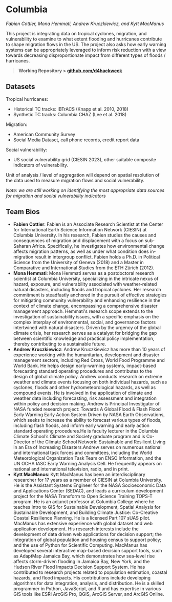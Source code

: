 # Columbia
*Fabien Cottier, Mona Hemmati, Andrew Kruczkiewicz, and Kytt MacManus*

This project is integrating data on tropical cyclones, migration, and vulnerability to examine to what extent flooding and hurricanes contribute to shape migration flows in the US. The project also asks how early warning systems can be appropriately leveraged to inform risk reduction with a view towards decreasing disproportionate impact from different types of floods / hurricanes. 

>**Working Repository > [github.com/d4hackweek](https://github.com/d4hackweek)**

## Datasets

Tropical hurricanes:
- Historical TC tracks: IBTrACS (Knapp et al. 2010, 2018)
- Synthetic TC tracks: Columbia CHAZ (Lee et al. 2018) 

Migration:
- American Community Survey
- Social Media Dataset, call phone records, credit report data

Social vulnerability:
- US social vulnerability grid (CIESIN 2023), other suitable composite indicators of vulnerability.

Unit of analysis / level of aggregation will depend on spatial resolution of the data used to measure migration flows and social vulnerability.

*Note: we are still working on identifying the most appropriate data sources for migration and social vulnerability indicators*


## Team Bios

- **Fabien Cottier**: Fabien is an Associate Research Scientist at the Center for International Earth Science Information Network (CIESIN) at Columbia University. In his research, Fabien studies the causes and consequences of migration and displacement with a focus on sub-Saharan Africa. Specifically, he investigates how environmental change affects migration patterns, as well as under what condition does in-migration result in intergroup conflict. Fabien holds a Ph.D. in Political Science from the University of Geneva (2018) and a Master in Comparative and International Studies from the ETH Zürich (2012).
- **Mona Hemmati**: Mona Hemmati serves as a postdoctoral research scientist at Columbia University, specializing in the intricate nexus of hazard, exposure, and vulnerability associated with weather-related natural disasters, including floods and tropical cyclones. Her research commitment is steadfastly anchored in the pursuit of effective strategies for mitigating community vulnerability and enhancing resilience in the context of climate change, encompassing a comprehensive disaster management approach. Hemmati's research scope extends to the investigation of sustainability issues, with a specific emphasis on the complex interplay of environmental, social, and governance factors intertwined with natural disasters. Driven by the urgency of the global climate crisis, her research serves as a catalyst for bridging the gap between scientific knowledge and practical policy implementation, thereby contributing to a sustainable future.
- **Andrew Kruczkiewicz**: Andrew Kruczkiewicz has more than 10 years of experience working with the humanitarian, development and disaster management sectors, including Red Cross, World Food Programme and World Bank. He helps design early-warning systems, impact-based forecasting standard operating procedures and contributes to the design of global climate policy. Andrew conducts research on extreme weather and climate events focusing on both individual hazards, such as cyclones, floods and other hydrometeorological hazards, as well as compound events. He is involved in the application of climate and weather data including forecasting, risk assessment and integration within policy and decision making. Andrew is Principal Investigator of NASA funded research project: Towards A Global Flood & Flash Flood Early Warning Early Action System Driven by NASA Earth Observations, which seeks to increase the ability to forecast various types of floods, including flash floods, and inform early warning and early action standard operating procedures.He is faculty lecturer in the Columbia Climate School’s Climate and Society graduate program and is Co-Director of the Climate School Network: Sustainable and Resilient Living in an Era of Increasing Disasters.Andrew serves on numerous national and international task forces and committees, including the World Meteorological Organization Task Team on ENSO Information, and the UN OCHA IASC Early Warning Analysis Cell. He frequently appears on national and international television, radio, and in print.
- **Kytt MacManus**: Kytt MacManus has been an interdisciplinary researcher for 17 years as a member of CIESIN at Columbia University. He is the Assistant Systems Engineer for the NASA Socioeconomic Data and Applications Center (SEDAC), and leads a curriculum development project for the NASA Transform to Open Science Training TOPS-T program. He is an adjunct professor at Columbia College where he teaches Intro to GIS for Sustainable Development, Spatial Analysis for Sustainable Development, and Building Climate Justice: Co-Creative Coastal Resilience Planning. He is a licensed Part 107 sUAS pilot. MacManus has extensive experience with global dataset and web application development. His research interests include the development of data driven web applications for decision support; the integration of global population and housing census to support policy; and the use of Python for Scientific Computing. MacManus has developed several interactive map-based decision support tools, such as AdaptMap Jamaica Bay, which demonstrates how sea-level rise affects storm-driven flooding in Jamaica Bay, New York, and the Hudson River Flood Impacts Decision Support System. He has contributed to research projects related to population estimation, coastal hazards, and flood impacts. His contributions include developing algorithms for data integration, analysis, and distribution. He is a skilled programmer in Python, JavaScript, and R and has expertise in various GIS tools like ESRI ArcGIS Pro, QGIS, ArcGIS Server, and ArcGIS Online.
